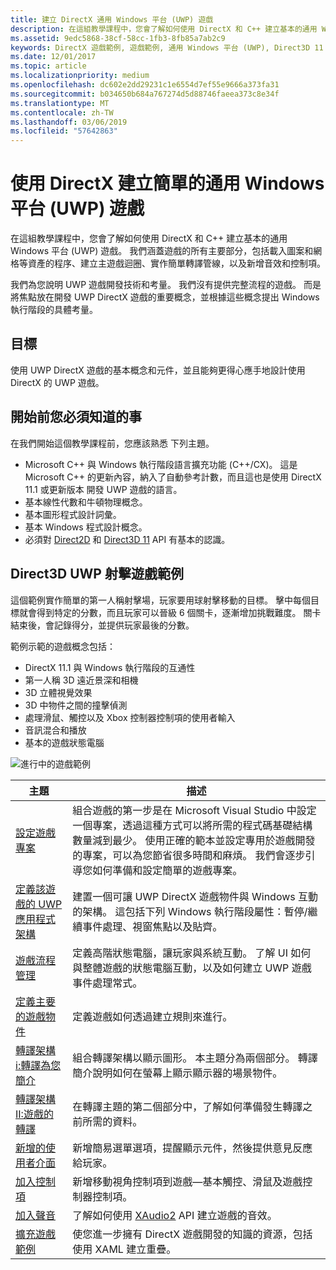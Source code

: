 ```yaml
---
title: 建立 DirectX 通用 Windows 平台 (UWP) 遊戲
description: 在這組教學課程中，您會了解如何使用 DirectX 和 C++ 建立基本的通用 Windows 平台 (UWP) 遊戲。
ms.assetid: 9edc5868-38cf-58cc-1fb3-8fb85a7ab2c9
keywords: DirectX 遊戲範例, 遊戲範例, 通用 Windows 平台 (UWP), Direct3D 11 遊戲
ms.date: 12/01/2017
ms.topic: article
ms.localizationpriority: medium
ms.openlocfilehash: dc602e2dd29231c1e6554d7ef55e9666a373fa31
ms.sourcegitcommit: b034650b684a767274d5d88746faeea373c8e34f
ms.translationtype: MT
ms.contentlocale: zh-TW
ms.lasthandoff: 03/06/2019
ms.locfileid: "57642863"
---
```

# <a name="create-a-simple-universal-windows-platform-uwp-game-with-directx"></a>使用 DirectX 建立簡單的通用 Windows 平台 (UWP) 遊戲

在這組教學課程中，您會了解如何使用 DirectX 和 C++ 建立基本的通用 Windows 平台 (UWP) 遊戲。 我們涵蓋遊戲的所有主要部分，包括載入圖案和網格等資產的程序、建立主遊戲迴圈、實作簡單轉譯管線，以及新增音效和控制項。

我們為您說明 UWP 遊戲開發技術和考量。 我們沒有提供完整流程的遊戲。 而是將焦點放在開發 UWP DirectX 遊戲的重要概念，並根據這些概念提出 Windows 執行階段的具體考量。

## <a name="objective"></a>目標

使用 UWP DirectX 遊戲的基本概念和元件，並且能夠更得心應手地設計使用 DirectX 的 UWP 遊戲。

## <a name="what-you-need-to-know-before-starting"></a>開始前您必須知道的事


在我們開始這個教學課程前，您應該熟悉 下列主題。

-   Microsoft C++ 與 Windows 執行階段語言擴充功能 (C++/CX)。 這是 Microsoft C++ 的更新內容，納入了自動參考計數，而且這也是使用 DirectX 11.1 或更新版本 開發 UWP 遊戲的語言。
-   基本線性代數和牛頓物理概念。
-   基本圖形程式設計詞彙。
-   基本 Windows 程式設計概念。
-   必須對 [Direct2D](https://msdn.microsoft.com/library/windows/apps/dd370990.aspx) 和 [Direct3D 11](https://msdn.microsoft.com/library/windows/desktop/hh404569) API 有基本的認識。

##  <a name="direct3d-uwp-shooting-game-sample"></a>Direct3D UWP 射擊遊戲範例


這個範例實作簡單的第一人稱射擊場，玩家要用球射擊移動的目標。 擊中每個目標就會得到特定的分數，而且玩家可以晉級 6 個關卡，逐漸增加挑戰難度。 關卡結束後，會記錄得分，並提供玩家最後的分數。

範例示範的遊戲概念包括：

-   DirectX 11.1 與 Windows 執行階段的互通性
-   第一人稱 3D 遠近景深和相機
-   3D 立體視覺效果
-   3D 中物件之間的撞擊偵測
-   處理滑鼠、觸控以及 Xbox 控制器控制項的使用者輸入
-   音訊混合和播放
-   基本的遊戲狀態電腦

![進行中的遊戲範例](images/simple-dx-game-overview.png)

| 主題 | 描述 |
|-------|-------------|
|[設定遊戲專案](tutorial--setting-up-the-games-infrastructure.md) | 組合遊戲的第一步是在 Microsoft Visual Studio 中設定一個專案，透過這種方式可以將所需的程式碼基礎結構數量減到最少。 使用正確的範本並設定專用於遊戲開發的專案，可以為您節省很多時間和麻煩。 我們會逐步引導您如何準備和設定簡單的遊戲專案。 |
| [定義該遊戲的 UWP 應用程式架構](tutorial--building-the-games-uwp-app-framework.md) | 建置一個可讓 UWP DirectX 遊戲物件與 Windows 互動的架構。 這包括下列 Windows 執行階段屬性：暫停/繼續事件處理、視窗焦點以及貼齊。  |
| [遊戲流程管理](tutorial-game-flow-management.md) | 定義高階狀態電腦，讓玩家與系統互動。 了解 UI 如何與整體遊戲的狀態電腦互動，以及如何建立 UWP 遊戲事件處理常式。 |
| [定義主要的遊戲物件](tutorial--defining-the-main-game-loop.md) | 定義遊戲如何透過建立規則來進行。 |
| [轉譯架構 i:轉譯為您簡介](tutorial--assembling-the-rendering-pipeline.md) | 組合轉譯架構以顯示圖形。 本主題分為兩個部分。 轉譯簡介說明如何在螢幕上顯示顯示器的場景物件。 |
| [轉譯架構 II:遊戲的轉譯](tutorial-game-rendering.md) | 在轉譯主題的第二個部分中，了解如何準備發生轉譯之前所需的資料。 |
| [新增的使用者介面](tutorial--adding-a-user-interface.md) | 新增簡易選單選項，提醒顯示元件，然後提供意見反應給玩家。 |
| [加入控制項](tutorial--adding-controls.md) | 新增移動視角控制項到遊戲&mdash;基本觸控、滑鼠及遊戲控制器控制項。 |
| [加入聲音](tutorial--adding-sound.md) | 了解如何使用 [XAudio2](https://msdn.microsoft.com/library/windows/desktop/ee415813) API 建立遊戲的音效。 |
| [擴充遊戲範例](tutorial-resources.md) | 使您進一步擁有 DirectX 遊戲開發的知識的資源，包括使用 XAML 建立重疊。 |